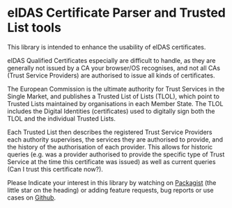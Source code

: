 # eIDAS Certificate Parser and Trusted List tools

This library is intended to enhance the usability of
eIDAS certificates.

eIDAS Qualified Certificates especially are difficult to
handle, as they are generally not issued by a CA your
browser/OS recognises, and not all CAs (Trust Service
Providers) are authorised to issue all kinds of certificates.

The European Commission is the ultimate authority for Trust
Services in the Single Market, and publishes a Trusted List
of Lists (TLOL), which point to Trusted Lists maintained by
organisations in each Member State. The TLOL includes the
Digital Identities (certificates) used to digitally sign
both the TLOL and the individual Trusted Lists.

Each Trusted List then describes the registered Trust Service
Providers each authority supervises, the services they are
authorised to provide, and the history of the authorisation
of each provider. This allows for historic queries
(e.g. was a provider authorised to provide the specific type
of Trust Service at the time this certificate was issued) as
well as current queries (Can I trust this certificate now?).

Please Indicate your interest in this library by watching on
[Packagist](https://packagist.org/packages/liamdennehy/eidas-certificate)
(the little star on the heading)
or adding feature requests, bug reports
or use cases on [Github](https://github.com/liamdennehy/eidas-certificate-parse/issues).
